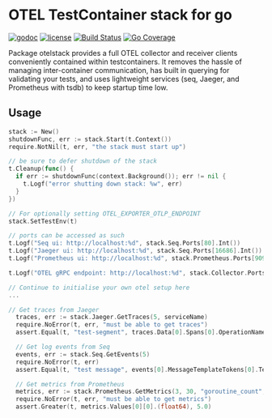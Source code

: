 # OTEL TestContainer stack for go

[![godoc](http://img.shields.io/badge/godoc-reference-blue.svg?style=flat)](https://godoc.org/github.com/adreasnow/otelstack) [![license](http://img.shields.io/badge/license-MIT-red.svg?style=flat)](https://raw.githubusercontent.com/adreasnow/otelstack/main/LICENSE) [![Build Status](https://github.com/adreasnow/otelstack/actions/workflows/test-tag.yaml/badge.svg?branch=main)](https://github.com/adreasnow/otelstack/actions/workflows/test-tag.yaml) [![Go Coverage](https://github.com/adreasnow/otelstack/wiki/coverage.svg)](https://raw.githack.com/wiki/adreasnow/otelstack/coverage.html)

Package otelstack provides a full OTEL collector and receiver clients conveniently contained within testcontainers. It removes the hassle of managing inter-container communication, has built in querying for validating your tests, and uses lightweight services (seq, Jaeger, and Prometheus with tsdb) to keep startup time low.

## Usage

```go
stack := New()
shutdownFunc, err := stack.Start(t.Context())
require.NotNil(t, err, "the stack must start up")

// be sure to defer shutdown of the stack
t.Cleanup(func() {
  if err := shutdownFunc(context.Background()); err != nil {
    t.Logf("error shutting down stack: %w", err)
  }
})

// For optionally setting OTEL_EXPORTER_OTLP_ENDPOINT
stack.SetTestEnv(t)

// ports can be accessed as such
t.Logf("Seq ui: http://localhost:%d", stack.Seq.Ports[80].Int())
t.Logf("Jaeger ui: http://localhost:%d", stack.Seq.Ports[16686].Int())
t.Logf("Prometheus ui: http://localhost:%d", stack.Prometheus.Ports[9090].Int())

t.Logf("OTEL gRPC endpoint: http://localhost:%d", stack.Collector.Ports[4317].Int())

// Continue to initialise your own otel setup here
...

// Get traces from Jaeger
  traces, err := stack.Jaeger.GetTraces(5, serviceName)
  require.NoError(t, err, "must be able to get traces")
  assert.Equal(t, "test-segment", traces.Data[0].Spans[0].OperationName)

  // Get log events from Seq
  events, err := stack.Seq.GetEvents(5)
  require.NoError(t, err)
  assert.Equal(t, "test message", events[0].MessageTemplateTokens[0].Text)

  // Get metrics from Prometheus
  metrics, err := stack.Prometheus.GetMetrics(3, 30, "goroutine_count", serviceName, time.Second*30)
  require.NoError(t, err, "must be able to get metrics")
  assert.Greater(t, metrics.Values[0][0].(float64), 5.0)
```
